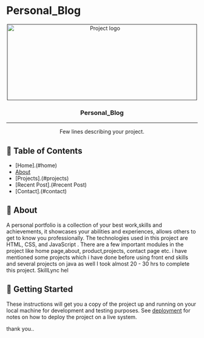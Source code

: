 # Personal_Blog



<p align="center">
  <a href="" rel="noopener">
 <img width=500px height=200px src="Home_page.png" alt="Project logo"></a>
</p>


<h3 align="center">Personal_Blog</h3>

---

<p align="center"> Few lines describing your project.
    <br> 
</p>

## 📝 Table of Contents
- [Home].(#home)
- [About](#about)
- [Projects].(#projects)
- [Recent Post].(#recent Post)
- [Contact].(#contact)


## 🧐 About <a name = "about"></a>
A personal portfolio is a collection of your best work,skills and achievements, it showcases your abilities and experiences, allows others to get to know you professionally. The technologies used in this project are HTML, CSS, and JavaScript . There are a few important modules in the project like home page,about, product,projects,  contact page etc. i have mentioned some projects which i have done before using front end skills and several projects on java as well I took almost 20 - 30 hrs to complete this project. SkillLync hel

## 🏁 Getting Started <a name = "getting_started"></a>
These instructions will get you a copy of the project up and running on your local machine for development and testing purposes. See [deployment](#deployment) for notes on how to deploy the project on a live system.

thank you..
